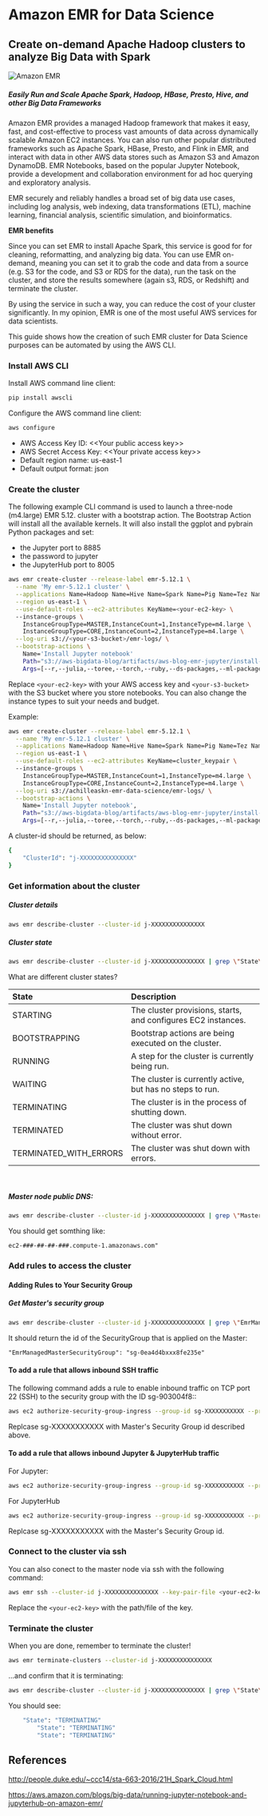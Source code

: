 # Amazon EMR for Data Science
## Create on-demand Apache Hadoop clusters to analyze Big Data with Spark



![Amazon EMR](https://pbs.twimg.com/media/BwuwVcZIQAA8UgJ.png)
##### Easily Run and Scale Apache Spark, Hadoop, HBase, Presto, Hive, and other Big Data Frameworks

Amazon EMR provides a managed Hadoop framework that makes it easy, fast, and cost-effective to process vast amounts of data across dynamically scalable Amazon EC2 instances. You can also run other popular distributed frameworks such as Apache Spark, HBase, Presto, and Flink in EMR, and interact with data in other AWS data stores such as Amazon S3 and Amazon DynamoDB. EMR Notebooks, based on the popular Jupyter Notebook, provide a development and collaboration environment for ad hoc querying and exploratory analysis.

EMR securely and reliably handles a broad set of big data use cases, including log analysis, web indexing, data transformations (ETL), machine learning, financial analysis, scientific simulation, and bioinformatics.



**EMR benefits**

Since you can set EMR to install Apache Spark, this service is good for for cleaning, reformatting, and analyzing big data. You can use EMR on-demand, meaning you can set it to grab the code and data from a source (e.g. S3 for the code, and S3 or RDS for the data), run the task on the cluster, and store the results somewhere (again s3, RDS, or Redshift) and terminate the cluster.

By using the service in such a way, you can reduce the cost of your cluster significantly. In my opinion, EMR is one of the most useful AWS services for data scientists.

This guide shows how the creation of such EMR cluster for Data Science purposes can be automated by using the AWS CLI.


### Install AWS CLI

Install AWS command line client:

```bash
pip install awscli
```

Configure the AWS command line client:

```bash
aws configure
```

* AWS Access Key ID: \<\<Your public access key\>\>
* AWS Secret Access Key: \<\<Your private access key\>\>
* Default region name: us-east-1
* Default output format: json




### Create the cluster 

The following example CLI command is used to launch a three-node (m4.large) EMR 5.12. cluster with a bootstrap action. The Bootstrap Action will install all the available kernels. It will also install the ggplot and pybrain Python packages and set:

* the Jupyter port to 8885
* the password to jupyter
* the JupyterHub port to 8005

```bash
aws emr create-cluster --release-label emr-5.12.1 \
  --name 'My emr-5.12.1 cluster' \
  --applications Name=Hadoop Name=Hive Name=Spark Name=Pig Name=Tez Name=Ganglia Name=Presto \
  --region us-east-1 \
  --use-default-roles --ec2-attributes KeyName=<your-ec2-key> \ 
  --instance-groups \
    InstanceGroupType=MASTER,InstanceCount=1,InstanceType=m4.large \
    InstanceGroupType=CORE,InstanceCount=2,InstanceType=m4.large \
  --log-uri s3://<your-s3-bucket>/emr-logs/ \
  --bootstrap-actions \
    Name='Install Jupyter notebook'
    Path="s3://aws-bigdata-blog/artifacts/aws-blog-emr-jupyter/install-jupyter-emr5.sh", 
    Args=[--r,--julia,--toree,--torch,--ruby,--ds-packages,--ml-packages,--python-packages,'ggplot nilearn',--port,8885,--password,jupyter,--jupyterhub,--jupyterhub-port,8005,--cached-install,--notebook-dir,s3://<your-s3-bucket>/notebooks/,--copy-samples]
```

Replace `<your-ec2-key>` with your AWS access key and `<your-s3-bucket>` with the S3 bucket where you store notebooks. You can also change the instance types to suit your needs and budget.


Example:

```bash
aws emr create-cluster --release-label emr-5.12.1 \
  --name 'My emr-5.12.1 cluster' \
  --applications Name=Hadoop Name=Hive Name=Spark Name=Pig Name=Tez Name=Ganglia Name=Presto \
  --region us-east-1 \
  --use-default-roles --ec2-attributes KeyName=cluster_keypair \ 
  --instance-groups \
    InstanceGroupType=MASTER,InstanceCount=1,InstanceType=m4.large \
    InstanceGroupType=CORE,InstanceCount=2,InstanceType=m4.large \
  --log-uri s3://achilleaskn-emr-data-science/emr-logs/ \
  --bootstrap-actions \
    Name='Install Jupyter notebook',
    Path="s3://aws-bigdata-blog/artifacts/aws-blog-emr-jupyter/install-jupyter-emr5.sh", 
    Args=[--r,--julia,--toree,--torch,--ruby,--ds-packages,--ml-packages,--python-packages,'ggplot nilearn',--port,8885,--password, mystrongjupyter,--jupyterhub,--jupyterhub-port,8005,--cached-install,--notebook-dir,s3://achilleaskn-emr-data-science/notebooks/,--copy-samples]
```

A cluster-id should be returned, as below:

```bash
{
    "ClusterId": "j-XXXXXXXXXXXXXXX"
}
```



### Get information about the cluster

##### Cluster details

```bash
aws emr describe-cluster --cluster-id j-XXXXXXXXXXXXXXX
```

##### Cluster state

```bash
aws emr describe-cluster --cluster-id j-XXXXXXXXXXXXXXX | grep \"State\"
```

What are different cluster states?

State     | Description
:---------|:--------- 
 STARTING |The cluster provisions, starts, and configures EC2 instances.
 BOOTSTRAPPING | Bootstrap actions are being executed on the cluster. 
 RUNNING | A step for the cluster is currently being run. 
 WAITING | The cluster is currently active, but has no steps to run.
 TERMINATING | The cluster is in the process of shutting down.
 TERMINATED | The cluster was shut down without error.
 TERMINATED_WITH_ERRORS | The cluster was shut down with errors.

<br/>

##### Master node public DNS:

```bash
aws emr describe-cluster --cluster-id j-XXXXXXXXXXXXXXX | grep \"MasterPublicDnsName\"
```


You should get somthing like:
```
ec2-###-##-##-###.compute-1.amazonaws.com"
```




### Add rules to access the cluster

#### Adding Rules to Your Security Group
<!-- To access Jup......ssh you have to


set up the SSH tunnel and web proxy.

https://docs.aws.amazon.com/emr/latest/ManagementGuide/emr-ssh-tunnel.html -->


##### Get Master's security group

```bash
aws emr describe-cluster --cluster-id j-XXXXXXXXXXXXXXX | grep \"EmrManagedMasterSecurityGroup\"
```

It should return the id of the SecurityGroup that is applied on the Master:

```
"EmrManagedMasterSecurityGroup": "sg-0ea4d4bxxx8fe235e"
```


#### To add a rule that allows inbound SSH traffic


The following command adds a rule to enable inbound traffic on TCP port 22 (SSH) to the security group with the ID sg-903004f8::

```bash
aws ec2 authorize-security-group-ingress --group-id sg-XXXXXXXXXXX --protocol tcp --port 22 --cidr 0.0.0.0/0
```
Replcase sg-XXXXXXXXXXX with Master's Security Group id described above.


#### To add a rule that allows inbound Jupyter & JupyterHub traffic

For Jupyter:
```bash
aws ec2 authorize-security-group-ingress --group-id sg-XXXXXXXXXXX --protocol tcp --port 8885 --cidr 0.0.0.0/0
```
For JupyterHub
```bash
aws ec2 authorize-security-group-ingress --group-id sg-XXXXXXXXXXX --protocol tcp --port 8005 --cidr 0.0.0.0/0
```
Replcase sg-XXXXXXXXXXX with the Master's Security Group id.




### Connect to the cluster via ssh

You can also conect to the master node via ssh with the following command:

```bash
aws emr ssh --cluster-id j-XXXXXXXXXXXXXXX --key-pair-file <your-ec2-key>
```

Replace the `<your-ec2-key>` with the path/file of the key.





### Terminate the cluster

When you are done, remember to terminate the cluster!

```bash
aws emr terminate-clusters --cluster-id j-XXXXXXXXXXXXXXX
```

...and confirm that it is terminating:

```bash
aws emr describe-cluster --cluster-id j-XXXXXXXXXXXXXXX | grep \"State\"
```

You should see:

```bash
    "State": "TERMINATING"
        "State": "TERMINATING"
        "State": "TERMINATING"
```


## References

http://people.duke.edu/~ccc14/sta-663-2016/21H_Spark_Cloud.html

https://aws.amazon.com/blogs/big-data/running-jupyter-notebook-and-jupyterhub-on-amazon-emr/